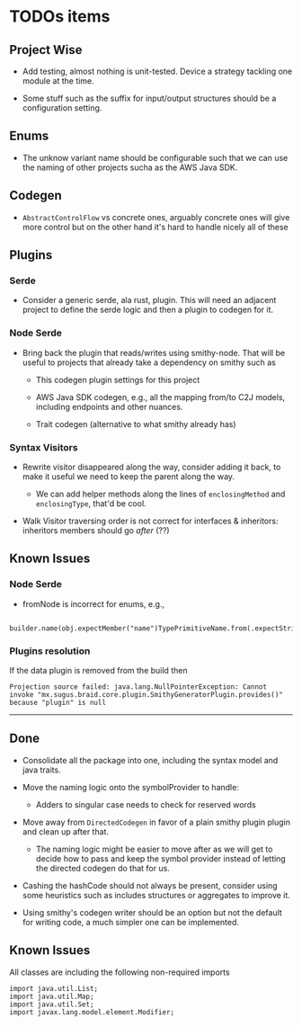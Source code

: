 # TODOs items

## Project Wise

* Add testing, almost nothing is unit-tested. Device a strategy
  tackling one module at the time.

* Some stuff such as the suffix for input/output structures should be
  a configuration setting.

## Enums

* The unknow variant name should be configurable such that we can use
  the naming of other projects sucha as the AWS Java SDK.

## Codegen

* `AbstractControlFlow` vs concrete ones, arguably concrete ones will
  give more control but on the other hand it's hard to handle nicely
  all of these

## Plugins

### Serde

* Consider a generic serde, ala rust, plugin. This will need an
  adjacent project to define the serde logic and then a plugin to
  codegen for it.

### Node Serde

* Bring back the plugin that reads/writes using smithy-node. That will
  be useful to projects that already take a dependency on smithy such
  as

  * This codegen plugin settings for this project

  * AWS Java SDK codegen, e.g., all the mapping from/to C2J models,
    including endpoints and other nuances.

  * Trait codegen (alternative to what smithy already has)

### Syntax Visitors

* Rewrite visitor disappeared along the way, consider adding it back,
  to make it useful we need to keep the parent along the way.

  * We can add helper methods along the lines of `enclosingMethod` and
    `enclosingType`, that'd be cool.

* Walk Visitor traversing order is not correct for interfaces &
  inheritors: inheritors members should go *after* (??)

## Known Issues

### Node Serde

* fromNode is incorrect for enums, e.g.,
```
  builder.name(obj.expectMember("name")TypePrimitiveName.from(.expectStringNode().getValue()));
```

### Plugins resolution

If the data plugin is removed from the build then

```
Projection source failed: java.lang.NullPointerException: Cannot invoke "mx.sugus.braid.core.plugin.SmithyGeneratorPlugin.provides()" because "plugin" is null
```

----
## Done

* Consolidate all the package into one, including the syntax model and
  java traits.

* Move the naming logic onto the symbolProvider to handle:

  * Adders to singular case needs to check for reserved words

* Move away from `DirectedCodegen` in favor of a plain smithy plugin
  plugin and clean up after that.

  * The naming logic might be easier to move after as we will get to
    decide how to pass and keep the symbol provider instead of letting
    the directed codegen do that for us.

* Cashing the hashCode should not always be present, consider using
  some heuristics such as includes structures or aggregates to improve
  it.

* Using smithy's codegen writer should be an option but not the
  default for writing code, a much simpler one can be implemented.

## Known Issues

All classes are including the following non-required imports

```
import java.util.List;
import java.util.Map;
import java.util.Set;
import javax.lang.model.element.Modifier;
```
